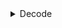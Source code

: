 <details>
<summary>Decode</summary>
  
```ruby
var colour = Decode($FIELD, 'VALUE', '#149ece', 'VALUE', '#60a88f', 'VALUE', '#c687a2', 'VALUE', '#d1483f', 'VALUE', '#e87c2a', '')
```

</details>
